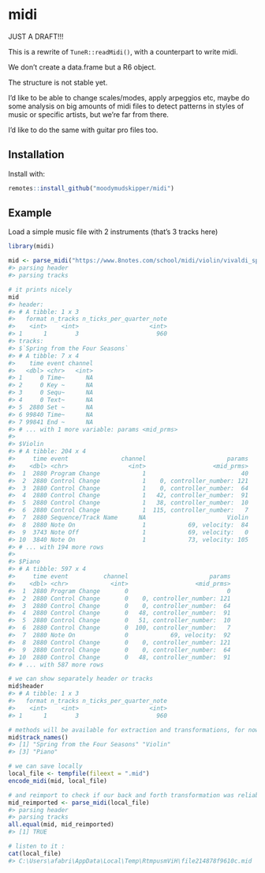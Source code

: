 
<!-- README.md is generated from README.Rmd. Please edit that file -->

# midi

JUST A DRAFT\!\!\!

This is a rewrite of `TuneR::readMidi()`, with a counterpart to write
midi.

We don’t create a data.frame but a R6 object.

The structure is not stable yet.

I’d like to be able to change scales/modes, apply arpeggios etc, maybe
do some analysis on big amounts of midi files to detect patterns in
styles of music or specific artists, but we’re far from there.

I’d like to do the same with guitar pro files too.

## Installation

Install with:

``` r
remotes::install_github("moodymudskipper/midi")
```

## Example

Load a simple music file with 2 instruments (that’s 3 tracks here)

``` r
library(midi)

mid <- parse_midi("https://www.8notes.com/school/midi/violin/vivaldi_spring.mid")
#> parsing header
#> parsing tracks

# it prints nicely
mid
#> header:
#> # A tibble: 1 x 3
#>   format n_tracks n_ticks_per_quarter_note
#>    <int>    <int>                    <int>
#> 1      1        3                      960
#> tracks:
#> $`Spring from the Four Seasons`
#> # A tibble: 7 x 4
#>    time event channel
#>   <dbl> <chr>   <int>
#> 1     0 Time~      NA
#> 2     0 Key ~      NA
#> 3     0 Sequ~      NA
#> 4     0 Text~      NA
#> 5  2880 Set ~      NA
#> 6 99840 Time~      NA
#> 7 99841 End ~      NA
#> # ... with 1 more variable: params <mid_prms>
#> 
#> $Violin
#> # A tibble: 204 x 4
#>     time event               channel                       params
#>    <dbl> <chr>                 <int>                   <mid_prms>
#>  1  2880 Program Change            1                           40
#>  2  2880 Control Change            1    0, controller_number: 121
#>  3  2880 Control Change            1    0, controller_number:  64
#>  4  2880 Control Change            1   42, controller_number:  91
#>  5  2880 Control Change            1   38, controller_number:  10
#>  6  2880 Control Change            1  115, controller_number:   7
#>  7  2880 Sequence/Track Name      NA                       Violin
#>  8  2880 Note On                   1            69, velocity:  84
#>  9  3743 Note Off                  1            69, velocity:   0
#> 10  3840 Note On                   1            73, velocity: 105
#> # ... with 194 more rows
#> 
#> $Piano
#> # A tibble: 597 x 4
#>     time event          channel                       params
#>    <dbl> <chr>            <int>                   <mid_prms>
#>  1  2880 Program Change       0                            0
#>  2  2880 Control Change       0    0, controller_number: 121
#>  3  2880 Control Change       0    0, controller_number:  64
#>  4  2880 Control Change       0   48, controller_number:  91
#>  5  2880 Control Change       0   51, controller_number:  10
#>  6  2880 Control Change       0  100, controller_number:   7
#>  7  2880 Note On              0            69, velocity:  92
#>  8  2880 Control Change       0    0, controller_number: 121
#>  9  2880 Control Change       0    0, controller_number:  64
#> 10  2880 Control Change       0   48, controller_number:  91
#> # ... with 587 more rows

# we can show separately header or tracks
mid$header
#> # A tibble: 1 x 3
#>   format n_tracks n_ticks_per_quarter_note
#>    <int>    <int>                    <int>
#> 1      1        3                      960

# methods will be available for extraction and transformations, for now only: 
mid$track_names()
#> [1] "Spring from the Four Seasons" "Violin"                      
#> [3] "Piano"

# we can save locally
local_file <- tempfile(fileext = ".mid")
encode_midi(mid, local_file)

# and reimport to check if our back and forth transformation was reliable
mid_reimported <- parse_midi(local_file)
#> parsing header
#> parsing tracks
all.equal(mid, mid_reimported) 
#> [1] TRUE

# listen to it : 
cat(local_file)
#> C:\Users\afabri\AppData\Local\Temp\RtmpusmViH\file214878f9610c.mid
```
